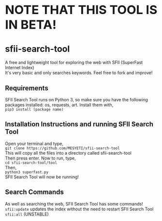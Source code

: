 <big><big><h1>NOTE THAT THIS TOOL IS IN BETA!</h1></big></big>
# sfii-search-tool
A free and lightweight tool for exploring the web with SFII (SuperFast Internet Index)
<br>It's very basic and only searches keywords. Feel free to fork and improve!

## Requirements
SFII Search Tool runs on Python 3, so make sure you have the following packages installed: os, requests, art. Install them with,<br>
`pip3 install (package name)`<br>

## Installation Instructions and running SFII Search Tool
Open your terminal and type,<br>
`git clone https://github.com/MESYETI/sfii-search-tool`<br>
This will copy all the files into a directory called sfii-search-tool<br>
Then press enter. Now to run, type,<br>
`cd sfii-search-tool/tool`<br>
Then,<br>
`python3 superfast.py`<br>
SFII Search Tool will now be running!<br>

## Search Commands
As well as searching the web, SFII Search Tool has some commands!
`sfii:update` updates the index without the need to restart SFII Search Tool
`sfii:all` (UNSTABLE) 
